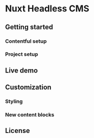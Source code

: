 # Nuxt Headless CMS

## Getting started

### Contentful setup

### Project setup

## Live demo

## Customization

### Styling

### New content blocks

## License